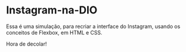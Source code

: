 # Instagram-na-DIO

Essa é uma simulação, para recriar a interface do Instagram, usando os conceitos de Flexbox, em HTML e CSS.

Hora de decolar!
